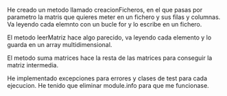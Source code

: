 He creado un metodo llamado creacionFicheros, en el que pasas por parametro la matris que quieres meter en un fichero
y sus filas y columnas.
Va leyendo cada elemnto con un bucle for y lo escribe en un fichero.

El metodo leerMatriz hace algo parecido, va leyendo cada elemento y lo guarda en un array multidimensional.

El metodo suma matrices hace la resta de las matrices para conseguir la matriz intermedia.

He implementado excepciones para errores y clases de test para cada ejecucion.
He tenido que eliminar module.info para que me funcionase.

